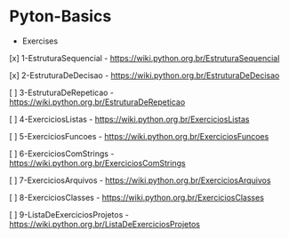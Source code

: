 # Pyton-Basics

- Exercises

[x] 1-EstruturaSequencial  - https://wiki.python.org.br/EstruturaSequencial 

[x] 2-EstruturaDeDecisao  - https://wiki.python.org.br/EstruturaDeDecisao 

[ ] 3-EstruturaDeRepeticao - https://wiki.python.org.br/EstruturaDeRepeticao 

[ ] 4-ExerciciosListas  - https://wiki.python.org.br/ExerciciosListas 

[ ] 5-ExerciciosFuncoes - https://wiki.python.org.br/ExerciciosFuncoes

[ ] 6-ExerciciosComStrings - https://wiki.python.org.br/ExerciciosComStrings 

[ ] 7-ExerciciosArquivos - https://wiki.python.org.br/ExerciciosArquivos 

[ ] 8-ExerciciosClasses - https://wiki.python.org.br/ExerciciosClasses 

[ ] 9-ListaDeExerciciosProjetos - https://wiki.python.org.br/ListaDeExerciciosProjetos 
